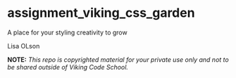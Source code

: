 assignment_viking_css_garden
============================

A place for your styling creativity to grow

Lisa OLson

**NOTE:** *This repo is copyrighted material for your private use only and not to be shared outside of Viking Code School.*
